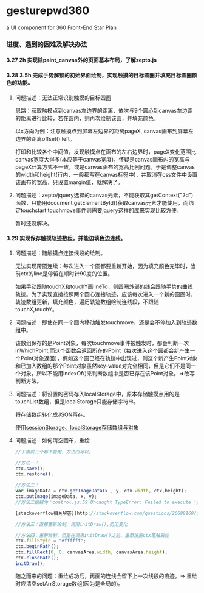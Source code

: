 # gesturepwd360
a UI component for 360 Front-End Star Plan

### 进度、遇到的困难及解决办法
#### 3.27  2h     实现除paint_canvas外的页面基本布局，了解zepto.js 
#### 3.28  3.5h   完成手势解锁的初始界面绘制，实现触摸的目标圆圈并填充目标圆圈颜色的功能。
1. 问题描述：无法正常识别触摸的目标圆圈

    思路：获取触摸点到canvas左边界的距离，依次与9个圆心到canvas左边距的距离进行比较，若在圆内，则再次绘制该圆，并填充颜色。

    以x方向为例：注意触摸点到屏幕左边界的距离pageX, canvas画布到屏幕左边界的距离offset().left。

    打印和比较各个中间值，发现触摸点在画布的左右边界时，pageX变化范围比canvas宽度大得多(本应等于canvas宽度)，怀疑是canvas画布内的宽高与pageX计算方式不一致，或是canvas画布的宽高比例问题。于是调整canvas的width和height(行内，一般都写在canvas标签中)，并取消在css文件中设置该画布的宽高，只设置margin值，就解决了。

2. 问题描述：zepto/jquery选择的canvas元素，不能获取其getContext("2d")
函数，只能用document.getElementById()获取canvas元素才能使用，而绑定touchstart touchmove事件则需要jquery这样的库来实现比较方便。

    暂时还没解决。

#### 3.29 实现保存触摸轨迹数组，并能边填色边连线。

1. 问题描述：随触摸点连接线段的绘制。

    无法实现跨圆连续：每次进入一个圆都要重新开始，因为填充颜色完毕时，当前ctx的line是停留在顺时针90度的位置。
    
    如果手动跟随touchX和touchY画lineTo，则圆圈外部的线会跟随手势的曲线轨迹。为了实现直接按照两个圆心连接轨迹，应该每次进入一个新的圆圈时，轨迹数组更新，填充颜色，遍历轨迹数组绘制连线段，不跟随touchX,touchY。


2. 问题描述：即使在同一个圆内移动触发touchmove，还是会不停加入到轨迹数组中。

    该数组保存的是Point对象，每次touchmove事件被触发时，都会判断一次inWhichPoint,而这个函数会返回所在的Point（每次进入这个圆都会新产生一个Point对象返回），假如这个圆已经在轨迹中出现过，则这个新产生Point对象和已加入数组的那个Point对象虽然key-value对完全相同，但是它们不是同一个对象，所以不能用indexOf()来判断数组中是否已存在该Point对象。=>改写判断方法。

3. 问题描述：将设置的密码存入localStorage中，原本存储触摸点用的是touchList数组，但是localStorage只能存储字符串。

    将存储数组转化成JSON再存。

    [使用sessionStorage、localStorage存储数组与对象](https://my.oschina.net/crazymus/blog/371757)

4. 问题描述：如何清空画布，重绘
    ```javascript
    //下面前三个都不管用，方法四可以。

    //方法一：
    ctx.save(); 
    ctx.restore();

    //方法二：
    var imageData = ctx.getImageData(x , y, ctx.width, ctx,height);
    ctx.putImage(imageData, x, y);
    //方法二报错为：control.js:59 Uncaught TypeError: Failed to execute 'getImageData' on 'CanvasRenderingContext2D': The provided double value is non-finite.

    [stackoverflow相关解答](http://stackoverflow.com/questions/26688168/uncaught-securityerror-failed-to-execute-getimagedata-on-canvasrenderingcont)

    //方法三：直接重新绘制，调用initDraw(),扔无变化

    //方法四：重新绘制，但是在调用initDraw()之前，重新设置ctx笔触属性
    ctx.fillStyle = "#ffffff";  
    ctx.beginPath();  
    ctx.fillRect(0, 0, canvasArea.width, canvasArea.height);  
    ctx.closePath();  
    initDraw();
    ```

    随之而来的问题：重绘成功后，再画的连线会留下上一次线段的痕迹。=> 重绘时应清空setArrStorage数组(因为是全局的)。




